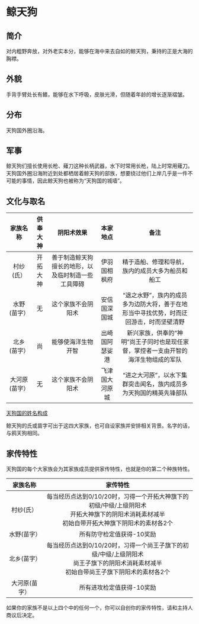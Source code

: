# 鲸天狗

## 简介

对内粗野奔放，对外老实本分，能够在海中来去自如的鲸天狗，秉持的正是大海的胸襟。

## 外貌

手背手臂处长有鳍，能够在水下呼吸，皮肤光滑，但随着年龄的增长逐渐褶皱。

## 分布

天狗国外圈沿海。

## 军事

鲸天狗们擅长使用长枪、薙刀这种长柄武器，水下时常用长枪，陆上时常用薙刀。天狗国外圈沿海附近到处都栖居着鲸天狗的部族，想要绕过他们上岸几乎是一件不可能的事情，因此鲸天狗也被称为“天狗国的城墙”。

## 文化与取名

家族名称|供奉大神|阴阳术效果|本家地点|备注
:--:|:--:|:--:|:--:|:--:
村纱(氏）|开拓大神|善于制造鲸天狗擅长的地形，以及临时制造一些工具障碍|伊羽国相枫府|精于造船、修理和导航，族内的成员大多为船员和船工
水野(苗字）|无|这个家族不会阴阳术|安信国深国城|“退之水野”，族内的成员多为边防大将，善于在地形当中寻找优势，时而迂回游击，时而坚壁清野
北乡(苗字）|尚|能够使海洋生物开智|出崎国阿瑟娑港|新兴家族，供奉的“神明”尚王子同时也是现任家督，掌控者一支由开智的海洋生物组成的军队
大河原(苗字）|无|这个家族不会阴阳术|飞津国大河原城|“进之大河原”，以水下集群突击闻名，族内成员多为天狗国的精英先锋部队

<a href="../name" target="_blank">天狗国的姓名构成</a>

鲸天狗的氏或苗字可出于这四大家族，也可自设家族并安排相关背景。名字的话，与鸦天狗相同。

## 家传特性

天狗国的每个大家族会为其家族成员提供家传特性，也就是你的第二个种族特性。

家族名称|家传特性
:--:|:--:
村纱(氏）|每当经历点达到0/10/20时，习得一个开拓大神旗下的初级/中级/上级阴阳术<br>开拓大神旗下的阴阳术消耗素材减半<br>初始自带开拓大神旗下阴阳术的素材各2个
水野(苗字）|所有防守检定值获得-10奖励
北乡(苗字）|每当经历点达到0/10/20时，习得一个尚王子旗下的初级/中级/上级阴阳术<br>尚王子旗下的阴阳术消耗素材减半<br>初始自带尚王子旗下阴阳术的素材各2个
大河原(苗字）|所有进攻检定值获得-10奖励

如果你的家族不是以上四个中的任何一个，你可以自创你的家传特性，请和主持人商议后决定。